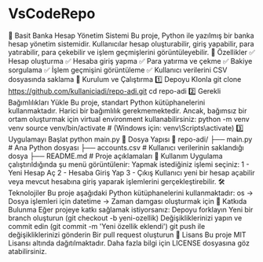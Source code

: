# VsCodeRepo

:bank: Basit Banka Hesap Yönetim Sistemi
Bu proje, Python ile yazılmış bir banka hesap yönetim sistemidir. Kullanıcılar hesap oluşturabilir, giriş yapabilir, para yatırabilir, para çekebilir ve işlem geçmişlerini görüntüleyebilir.
:pushpin: Özellikler
:white_check_mark: Hesap oluşturma
:white_check_mark: Hesaba giriş yapma
:white_check_mark: Para yatırma ve çekme
:white_check_mark: Bakiye sorgulama
:white_check_mark: İşlem geçmişini görüntüleme
:white_check_mark: Kullanıcı verilerini CSV dosyasında saklama
:rocket: Kurulum ve Çalıştırma
:one: Depoyu Klonla
git clone https://github.com/kullaniciadi/repo-adi.git
cd repo-adi
:two: Gerekli Bağımlılıkları Yükle
Bu proje, standart Python kütüphanelerini kullanmaktadır. Harici bir bağımlılık gerekmemektedir. Ancak, bağımsız bir ortam oluşturmak için virtual environment kullanabilirsiniz:
python -m venv venv
source venv/bin/activate # (Windows için: venv\Scripts\activate)
:three: Uygulamayı Başlat
python main.py
:open_file_folder: Dosya Yapısı
📂 repo-adi/
├── main.py # Ana Python dosyası
├── accounts.csv # Kullanıcı verilerinin saklandığı dosya
├── README.md # Proje açıklamaları
:book: Kullanım
Uygulama çalıştırıldığında şu menü görüntülenir:
Yapmak istediğiniz işlemi seçiniz:
1 - Yeni Hesap Aç
2 - Hesaba Giriş Yap
3 - Çıkış
Kullanıcı yeni bir hesap açabilir veya mevcut hesabına giriş yaparak işlemlerini gerçekleştirebilir.
🛠 Teknolojiler
Bu proje aşağıdaki Python kütüphanelerini kullanmaktadır:
os → Dosya işlemleri için
datetime → Zaman damgası oluşturmak için
:pushpin: Katkıda Bulunma
Eğer projeye katkı sağlamak istiyorsanız:
Depoyu forklayın
Yeni bir branch oluşturun (git checkout -b yeni-ozellik)
Değişikliklerinizi yapın ve commit edin (git commit -m 'Yeni özellik eklendi')
git push ile değişikliklerinizi gönderin
Bir pull request oluşturun
:scroll: Lisans
Bu proje MIT Lisansı altında dağıtılmaktadır. Daha fazla bilgi için LICENSE dosyasına göz atabilirsiniz.
